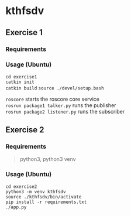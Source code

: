 # kthfsdv   

## Exercise 1   

### Requirements   

### Usage  (Ubuntu)
`cd exercise1`  
`catkin init`  
`catkin build` 
`source ./devel/setup.bash`   

`roscore` starts the roscore core service  
`rosrun package1 talker.py` runs the publisher  
`rosrun package2 listener.py` runs the subscriber  

## Exercise 2

### Requirements

> python3, python3 venv   

### Usage (Ubuntu)

`cd exercise2`  
`python3 -m venv kthfsdv`  
`source ./kthfsdv/bin/activate`  
`pip install -r requirements.txt`  
`./app.py`  